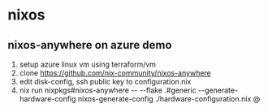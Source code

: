 # nixos

## nixos-anywhere on azure demo

1. setup azure linux vm using terraform/vm
2. clone https://github.com/nix-community/nixos-anywhere
3. edit disk-config, ssh public key to configuration.nix
4. nix run nixpkgs#nixos-anywhere -- --flake .#generic --generate-hardware-config nixos-generate-config ./hardware-configuration.nix <usesr>@<ip>
